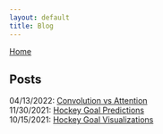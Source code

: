 ```yaml
---
layout: default
title: Blog
---
```


[Home](./)

## Posts

04/13/2022: [Convolution vs Attention](/2022/04/13/convolution-vs-attention.html)  
11/30/2021: [Hockey Goal Predictions](/2021/11/30/milestone-2.html)  
10/15/2021: [Hockey Goal Visualizations](/2021/10/15/milestone-1.html)  
